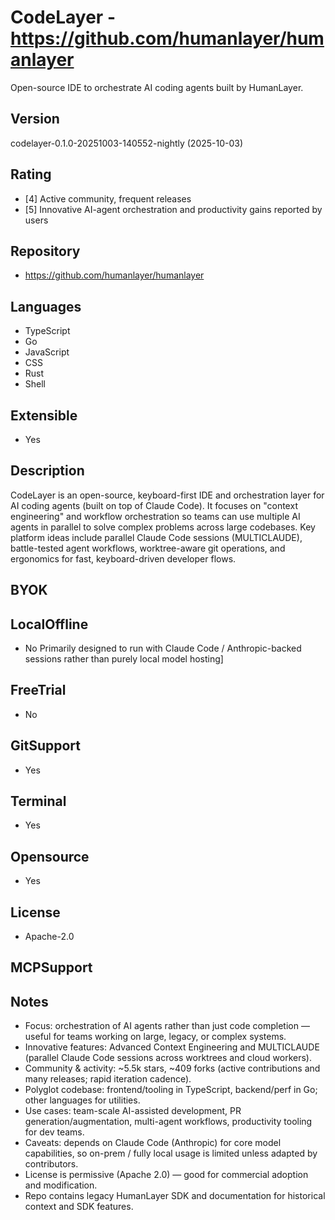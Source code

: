 # CodeLayer - https://github.com/humanlayer/humanlayer

Open-source IDE to orchestrate AI coding agents built by HumanLayer.

## Version
codelayer-0.1.0-20251003-140552-nightly (2025-10-03)

## Rating
- [4] Active community, frequent releases
- [5] Innovative AI-agent orchestration and productivity gains reported by users
  
## Repository
- https://github.com/humanlayer/humanlayer
  
## Languages
- TypeScript
- Go
- JavaScript
- CSS
- Rust
- Shell

## Extensible
- Yes

## Description
CodeLayer is an open-source, keyboard-first IDE and orchestration layer for AI coding agents (built on top of Claude Code). It focuses on "context engineering" and workflow orchestration so teams can use multiple AI agents in parallel to solve complex problems across large codebases. Key platform ideas include parallel Claude Code sessions (MULTICLAUDE), battle-tested agent workflows, worktree-aware git operations, and ergonomics for fast, keyboard-driven developer flows.

## BYOK


## LocalOffline
- No
  Primarily designed to run with Claude Code / Anthropic-backed sessions rather than purely local model hosting]

## FreeTrial
- No

## GitSupport
- Yes

## Terminal
- Yes

## Opensource
- Yes

## License
- Apache-2.0

## MCPSupport

## Notes
- Focus: orchestration of AI agents rather than just code completion — useful for teams working on large, legacy, or complex systems.
- Innovative features: Advanced Context Engineering and MULTICLAUDE (parallel Claude Code sessions across worktrees and cloud workers).
- Community & activity: ~5.5k stars, ~409 forks (active contributions and many releases; rapid iteration cadence).
- Polyglot codebase: frontend/tooling in TypeScript, backend/perf in Go; other languages for utilities.
- Use cases: team-scale AI-assisted development, PR generation/augmentation, multi-agent workflows, productivity tooling for dev teams.
- Caveats: depends on Claude Code (Anthropic) for core model capabilities, so on-prem / fully local usage is limited unless adapted by contributors.
- License is permissive (Apache 2.0) — good for commercial adoption and modification.
- Repo contains legacy HumanLayer SDK and documentation for historical context and SDK features.
